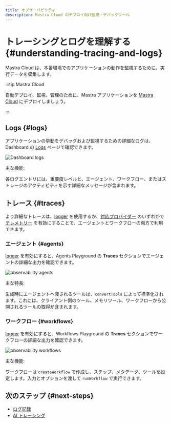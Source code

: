 ```yaml
---
title: オブザーバビリティ
description: Mastra Cloud のデプロイ向け監視・デバッグツール
---
```


# トレーシングとログを理解する \{#understanding-tracing-and-logs\}

Mastra Cloud は、本番環境でのアプリケーションの動作を監視するために、実行データを収集します。

:::tip Mastra Cloud

自動デプロイ、監視、管理のために、Mastra アプリケーションを [Mastra Cloud](https://mastra.ai/cloud) にデプロイしましょう。

:::

## Logs \{#logs\}

アプリケーションの挙動をデバッグおよび監視するための詳細なログは、Dashboard の [Logs](/docs/mastra-cloud/dashboard#logs) ページで確認できます。

![Dashboard logs](/img/mastra-cloud/mastra-cloud-dashboard-logs.jpg)

主な機能:

各ログエントリには、重要度レベルと、エージェント、ワークフロー、またはストレージのアクティビティを示す詳細なメッセージが含まれます。

## トレース \{#traces\}

より詳細なトレースは、[logger](/docs/observability/logging) を使用するか、[対応プロバイダー](/docs/reference/observability/otel-tracing/providers) のいずれかで [テレメトリー](/docs/observability/ai-tracing/overview) を有効にすることで、エージェントとワークフローの両方で利用できます。

### エージェント \{#agents\}

[logger](/docs/observability/logging) を有効にすると、Agents Playground の **Traces** セクションでエージェントの詳細な出力を確認できます。

![observability agents](/img/mastra-cloud/mastra-cloud-observability-agents.jpg)

主な特長:

生成時にエージェントへ渡されるツールは、`convertTools` によって標準化されます。これには、クライアント側のツール、メモリツール、ワークフローから公開されるツールの取得が含まれます。

### ワークフロー \{#workflows\}

[logger](/docs/observability/logging) を有効にすると、Workflows Playground の **Traces** セクションでワークフローの詳細な出力を確認できます。

![observability workflows](/img/mastra-cloud/mastra-cloud-observability-workflows.jpg)

主な機能:

ワークフローは `createWorkflow` で作成し、ステップ、メタデータ、ツールを設定します。入力とオプションを渡して `runWorkflow` で実行できます。

## 次のステップ \{#next-steps\}

* [ログ記録](/docs/observability/logging)
* [AI トレーシング](/docs/observability/ai-tracing/overview)
